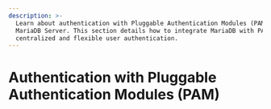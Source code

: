 ```yaml
---
description: >-
  Learn about authentication with Pluggable Authentication Modules (PAM) in
  MariaDB Server. This section details how to integrate MariaDB with PAM for
  centralized and flexible user authentication.
---
```


# Authentication with Pluggable Authentication Modules (PAM)

